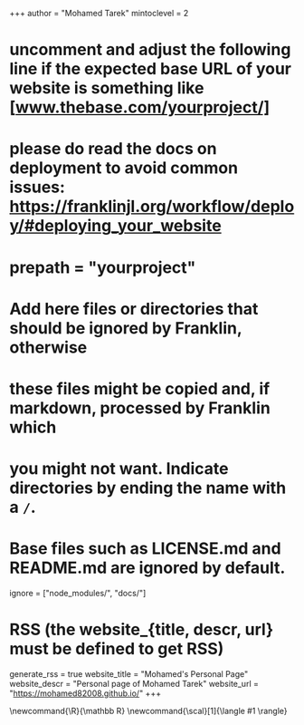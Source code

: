 <!--
Add here global page variables to use throughout your website.
-->
+++
author = "Mohamed Tarek"
mintoclevel = 2

# uncomment and adjust the following line if the expected base URL of your website is something like [www.thebase.com/yourproject/]
# please do read the docs on deployment to avoid common issues: https://franklinjl.org/workflow/deploy/#deploying_your_website
# prepath = "yourproject"

# Add here files or directories that should be ignored by Franklin, otherwise
# these files might be copied and, if markdown, processed by Franklin which
# you might not want. Indicate directories by ending the name with a `/`.
# Base files such as LICENSE.md and README.md are ignored by default.
ignore = ["node_modules/", "docs/"]

# RSS (the website_{title, descr, url} must be defined to get RSS)
generate_rss = true
website_title = "Mohamed's Personal Page"
website_descr = "Personal page of Mohamed Tarek"
website_url   = "https://mohamed82008.github.io/"
+++

<!--
Add here global latex commands to use throughout your pages.
-->
\newcommand{\R}{\mathbb R}
\newcommand{\scal}[1]{\langle #1 \rangle}
